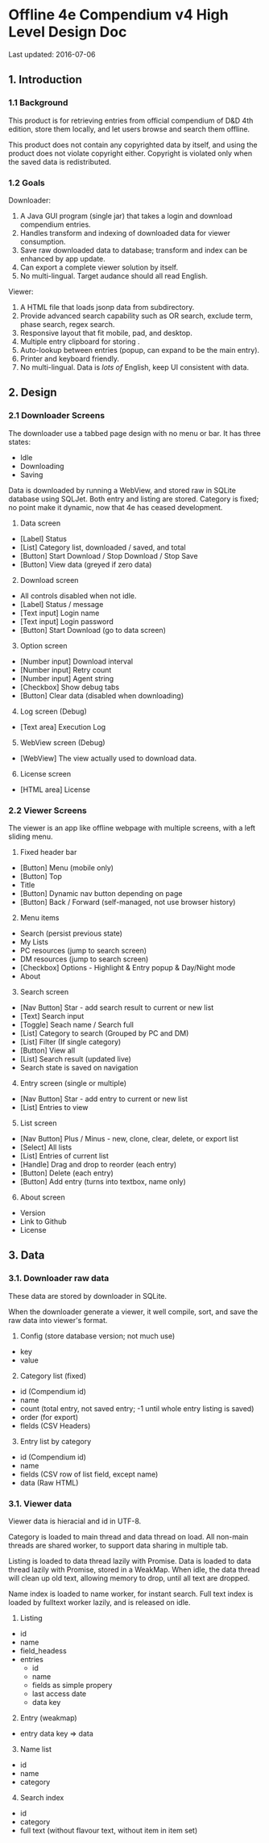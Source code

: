 # Offline 4e Compendium v4 High Level Design Doc #

Last updated: 2016-07-06

## 1. Introduction ##
### 1.1 Background ###
This product is for retrieving entries from official compendium of D&D 4th edition, store them locally, and let users browse and search them offline.

This product does not contain any copyrighted data by itself,
and using the product does not violate copyright either.
Copyright is violated only when the saved data is redistributed.

### 1.2 Goals ###

Downloader:
1. A Java GUI program (single jar) that takes a login and download compendium entries.
2. Handles transform and indexing of downloaded data for viewer consumption.
3. Save raw downloaded data to database; transform and index can be enhanced by app update.
4. Can export a complete viewer solution by itself.
5. No multi-lingual.  Target audance should all read English.

Viewer:
1. A HTML file that loads jsonp data from subdirectory.
2. Provide advanced search capability such as OR search, exclude term, phase search, regex search.
3. Responsive layout that fit mobile, pad, and desktop.
4. Multiple entry clipboard for storing .
5. Auto-lookup between entries (popup, can expand to be the main entry).
6. Printer and keyboard friendly.
7. No multi-lingual.  Data is *lots of* English, keep UI consistent with data.

## 2. Design ##
### 2.1 Downloader Screens ###

The downloader use a tabbed page design with no menu or bar.
It has three states:
 * Idle
 * Downloading
 * Saving

Data is downloaded by running a WebView, and stored raw in SQLite database using SQLJet.
Both entry and listing are stored.  Category is fixed; no point make it dynamic, now that 4e has ceased development.

1. Data screen
 * [Label] Status
 * [List] Category list, downloaded / saved, and total
 * [Button] Start Download / Stop Download / Stop Save
 * [Button] View data (greyed if zero data)

2. Download screen
 * All controls disabled when not idle.
 * [Label] Status / message
 * [Text input] Login name
 * [Text input] Login password
 * [Button] Start Download (go to data screen)

3. Option screen
 * [Number input] Download interval
 * [Number input] Retry count
 * [Number input] Agent string
 * [Checkbox] Show debug tabs
 * [Button] Clear data (disabled when downloading)

4. Log screen (Debug)
 * [Text area] Execution Log

5. WebView screen (Debug)
 * [WebView] The view actually used to download data.
 
6. License screen
 * [HTML area] License

### 2.2 Viewer Screens ###

The viewer is an app like offline webpage with multiple screens,
with a left sliding menu.

1. Fixed header bar
 * [Button] Menu (mobile only)
 * [Button] Top
 * Title
 * [Button] Dynamic nav button depending on page
 * [Button] Back / Forward (self-managed, not use browser history)

2. Menu items
 * Search (persist previous state)
 * My Lists
 * PC resources (jump to search screen)
 * DM resources (jump to search screen)
 * [Checkbox] Options - Highlight & Entry popup & Day/Night mode
 * About

3. Search screen
 * [Nav Button] Star - add search result to current or new list
 * [Text] Search input
 * [Toggle] Seach name / Search full
 * [List] Category to search (Grouped by PC and DM)
 * [List] Filter (If single category)
 * [Button] View all
 * [List] Search result (updated live)
 * Search state is saved on navigation

4. Entry screen (single or multiple)
 * [Nav Button] Star - add entry to current or new list
 * [List] Entries to view

5. List screen
 * [Nav Button] Plus / Minus - new, clone, clear, delete, or export list
 * [Select] All lists
 * [List] Entries of current list
 * [Handle] Drag and drop to reorder (each entry)
 * [Button] Delete (each entry)
 * [Button] Add entry (turns into textbox, name only)

6. About screen
 * Version
 * Link to Github
 * License
 
## 3. Data ##
### 3.1. Downloader raw data ###

These data are stored by downloader in SQLite.

When the downloader generate a viewer, it well compile, sort, and save the raw data into viewer's format.

1. Config (store database version; not much use)
 * key
 * value

2. Category list (fixed)
 * id (Compendium id)
 * name
 * count (total entry, not saved entry; -1 until whole entry listing is saved)
 * order (for export)
 * flelds (CSV Headers)

3. Entry list by category
 * id (Compendium id)
 * name
 * fields (CSV row of list field, except name)
 * data (Raw HTML)

### 3.1. Viewer data ###

Viewer data is hieracial and id in UTF-8.

Category is loaded to main thread and data thread on load.
All non-main threads are shared worker, to support data sharing in multiple tab.

Listing is loaded to data thread lazily with Promise.
Data is loaded to data thread lazily with Promise, stored in a WeakMap.
When idle, the data thread will clean up old text, allowing memory to drop, until all text are dropped.

Name index is loaded to name worker, for instant search.
Full text index is loaded by fulltext worker lazily, and is released on idle.

1. Listing
 * id
 * name
 * field_headess
 * entries
   * id
   * name
   * fields as simple propery
   * last access date
   * data key

2. Entry (weakmap)
  * entry data key => data

3. Name list
 * id
 * name
 * category

4. Search index
 * id
 * category
 * full text (without flavour text, without item in item set)